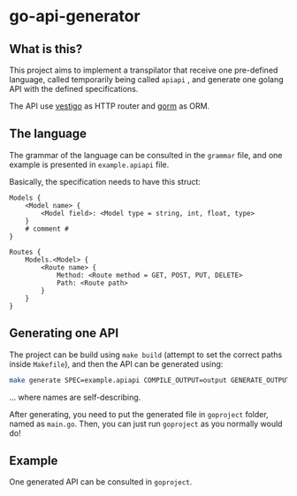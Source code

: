 # go-api-generator

## What is this?
This project aims to implement a transpilator that receive one pre-defined language, called temporarily being called `apiapi` , and generate one golang API with the defined specifications.

The API use [vestigo](https://github.com/husobee/vestigo) as HTTP router and [gorm](https://gorm.io/index.html) as ORM.

## The language
The grammar of the language can be consulted in the `grammar` file, and one example is presented in `example.apiapi` file.

Basically, the specification needs to have this struct:
```
Models {
	<Model name> {
		<Model field>: <Model type = string, int, float, type>
	}
	# comment #
}

Routes {
	Models.<Model> {
		<Route name> {
			Method: <Route method = GET, POST, PUT, DELETE>
			Path: <Route path>
		}
	}
}
```

## Generating one API

The project can be build using `make build` (attempt to set the correct paths inside `Makefile`), and then the API can be generated using:

```bash
make generate SPEC=example.apiapi COMPILE_OUTPUT=output GENERATE_OUTPUT=generated_code.go
```

... where names are self-describing.

After generating, you need to put the generated file in `goproject` folder, named as `main.go`. Then, you can just run `goproject` as you normally would do!

## Example

One generated API can be consulted in `goproject`.
